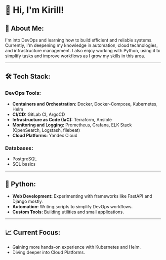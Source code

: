 # 👋 Hi, I'm Kirill!

## 📌 About Me:
I'm into DevOps and learning how to build efficient and reliable systems.
Currently, I'm deepening my knowledge in automation, cloud technologies, and infrastructure management.
I also enjoy working with Python, using it to simplify tasks and improve workflows as I grow my skills in this area.

---

## 🛠️ Tech Stack:
### **DevOps Tools:**
- **Containers and Orchestration:** Docker, Docker-Compose, Kubernetes, Helm
- **CI/CD:** GitLab CI, ArgoCD
- **Infrastructure as Code (IaC):** Terraform, Ansible
- **Monitoring and Logging:** Prometheus, Grafana, ELK Stack (OpenSearch, Logstash, filebeat)
- **Cloud Platforms:** Yandex Cloud

### **Databases:**
- PostgreSQL
- SQL basics 

---

## 🐍 Python:
- **Web Development:** Experimenting with frameworks like FastAPI and Django mostly.
- **Automation:** Writing scripts to simplify DevOps workflows.
- **Custom Tools:** Building utilities and small applications.

---

## 📈 Current Focus:
- Gaining more hands-on experience with Kubernetes and Helm.
- Diving deeper into Cloud Platforms.



